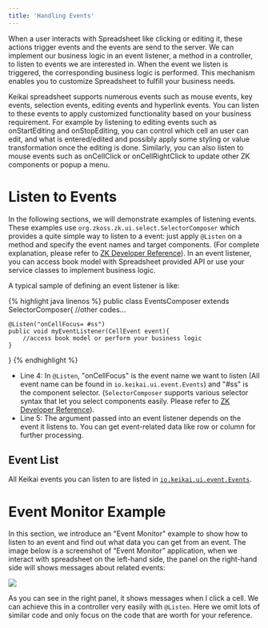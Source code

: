 ```yaml
---
title: 'Handling Events'
---
```

When a user interacts with Spreadsheet like clicking or editing it, these
actions trigger events and the events are send to the server. We can implement our
business logic in an event listener, a method in a controller, to listen to
events we are interested in. When the event we listen is triggered, the corresponding business logic is performed. This mechanism enables you to customize Spreadsheet to fulfill your business needs.

Keikai spreadsheet supports numerous events such as mouse events, key
events, selection events, editing events and hyperlink events. You can
listen to these events to apply customized functionality based on your business
requirement. For example by listening to editing events such as
onStartEditing and onStopEditing, you can control which cell an user can
edit, and what is entered/edited and possibly apply some styling or value
transformation once the editing is done. Similarly, you can also
listen to mouse events such as onCellClick or onCellRightClick to
update other ZK components or popup a menu.

# Listen to Events
In the following sections, we will demonstrate examples of listening events. These examples use `org.zkoss.zk.ui.select.SelectorComposer` which provides a quite simple way to listen to a event: just apply
`@Listen` on a method and specify the event names and target
components. (For complete explanation, please refer to [ZK Developer Reference](https://www.zkoss.org/wiki/ZK_Developer%27s_Reference/MVC/Controller/Wire_Event_Listeners)).
In an event listener, you can access book model with Spreadsheet provided
API or use your service classes to implement business logic.

A typical sample of defining an event listener is like:

{% highlight java linenos %}
public class EventsComposer extends SelectorComposer<Component>{
    //other codes...

    @Listen("onCellFocus= #ss")
    public void myEventListener(CellEvent event){
        //access book model or perform your business logic
    }
}
{% endhighlight %}

  - Line 4: In `@Listen`, "onCellFocus" is the event name we want to
    listen (All event name can be found in `io.keikai.ui.event.Events`)
    and "\#ss" is the component selector. (`SelectorComposer` supports
    various selector syntax that let you select components easily.
    Please refer to [ZK Developer Reference](https://www.zkoss.org/wiki/ZK_Developer%27s_Reference/MVC/Controller/Wire_Components)).
  - Line 5: The argument passed into an event listener depends on the
    event it listens to. You can get event-related data like row or column
    for further processing.

## Event List
All Keikai events you can listen to are listed in [`io.keikai.ui.event.Events`](https://keikai.io/javadoc/latest/io/keikai/ui/event/Events.html).

# Event Monitor Example
In this section, we introduce an "Event Monitor" example to show how to listen to an event and find out what data you can get from an event. The image below is a screenshot of “Event Monitor” application, when we interact with spreadsheet on the left-hand side, the panel on the right-hand side will shows messages about related events:

![]({{site.devref_image_folder}}/Zss-essentials-events-cellClicking.png)

As you can see in the right panel, it shows messages when I click a
cell. We can achieve this in a controller very easily with `@Listen`. Here we
omit lots of similar code and only focus on the code that are worth for your
reference.